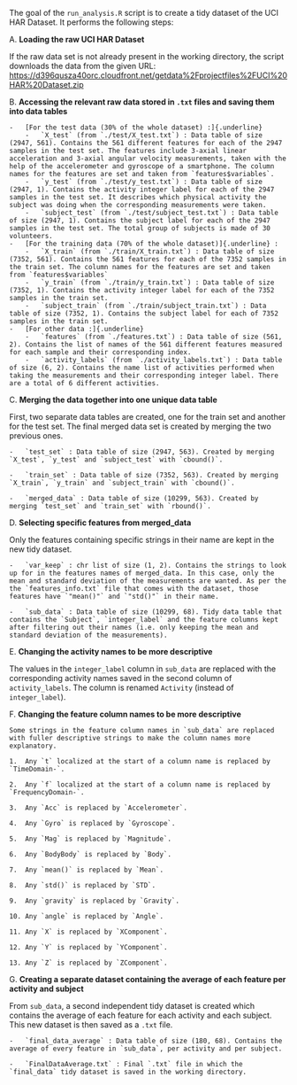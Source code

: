 The goal of the `run_analysis.R` script is to create a tidy dataset of the UCI HAR Dataset. It performs the following steps:

A.  **Loading the raw UCI HAR Dataset**

If the raw data set is not already present in the working directory, the script downloads the data from the given URL: <https://d396qusza40orc.cloudfront.net/getdata%2Fprojectfiles%2FUCI%20HAR%20Dataset.zip>

B.  **Accessing the relevant raw data stored in `.txt` files and saving them into data tables**

    -   [For the test data (30% of the whole dataset) :]{.underline}
        -   `X_test` (from `./test/X_test.txt`) : Data table of size (2947, 561). Contains the 561 different features for each of the 2947 samples in the test set. The features include 3-axial linear acceleration and 3-axial angular velocity measurements, taken with the help of the accelerometer and gyroscope of a smartphone. The column names for the features are set and taken from `features$variables`.
        -   `y_test` (from `./test/y_test.txt`) : Data table of size (2947, 1). Contains the activity integer label for each of the 2947 samples in the test set. It describes which physical activity the subject was doing when the corresponding measurements were taken.
        -   `subject_test` (from `./test/subject_test.txt`) : Data table of size (2947, 1). Contains the subject label for each of the 2947 samples in the test set. The total group of subjects is made of 30 volunteers.
    -   [For the training data (70% of the whole dataset)]{.underline} :
        -   `X_train` (from `./train/X_train.txt`) : Data table of size (7352, 561). Contains the 561 features for each of the 7352 samples in the train set. The column names for the features are set and taken from `features$variables`
        -   `y_train` (from `./train/y_train.txt`) : Data table of size (7352, 1). Contains the activity integer label for each of the 7352 samples in the train set.
        -   `subject_train` (from `./train/subject_train.txt`) : Data table of size (7352, 1). Contains the subject label for each of 7352 samples in the train set.
    -   [For other data :]{.underline}
        -   `features` (from `./features.txt`) : Data table of size (561, 2). Contains the list of names of the 561 different features measured for each sample and their corresponding index.
        -   `activity_labels` (from `./activity_labels.txt`) : Data table of size (6, 2). Contains the name list of activities performed when taking the measurements and their corresponding integer label. There are a total of 6 different activities.

C.  **Merging the data together into one unique data table**

First, two separate data tables are created, one for the train set and another for the test set. The final merged data set is created by merging the two previous ones.

    -   `test_set` : Data table of size (2947, 563). Created by merging `X_test`, `y_test` and `subject_test` with `cbound()`.

    -   `train_set` : Data table of size (7352, 563). Created by merging `X_train`, `y_train` and `subject_train` with `cbound()`.

    -   `merged_data` : Data table of size (10299, 563). Created by merging `test_set` and `train_set` with `rbound()`.

D.  **Selecting specific features from merged_data**

Only the features containing specific strings in their name are kept in the new tidy dataset.

    -   `var_keep` : chr list of size (1, 2). Contains the strings to look up for in the features names of merged_data. In this case, only the mean and standard deviation of the measurements are wanted. As per the the `features_info.txt` file that comes with the dataset, those features have `"mean()"` and `"std()"` in their name.

    -   `sub_data` : Data table of size (10299, 68). Tidy data table that contains the `Subject`, `integer_label` and the feature columns kept after filtering out their names (i.e. only keeping the mean and standard deviation of the measurements).

E.  **Changing the activity names to be more descriptive**

The values in the `integer_label` column in `sub_data` are replaced with the corresponding activity names saved in the second column of `activity_labels`. The column is renamed `Activity` (instead of `integer_label`).

F.  **Changing the feature column names to be more descriptive**

    Some strings in the feature column names in `sub_data` are replaced with fuller descriptive strings to make the column names more explanatory.

    1.  Any `t` localized at the start of a column name is replaced by `TimeDomain-`.

    2.  Any `f` localized at the start of a column name is replaced by `FrequencyDomain-`.

    3.  Any `Acc` is replaced by `Accelerometer`.

    4.  Any `Gyro` is replaced by `Gyroscope`.

    5.  Any `Mag` is replaced by `Magnitude`.

    6.  Any `BodyBody` is replaced by `Body`.

    7.  Any `mean()` is replaced by `Mean`.

    8.  Any `std()` is replaced by `STD`.

    9.  Any `gravity` is replaced by `Gravity`.

    10. Any `angle` is replaced by `Angle`.

    11. Any `X` is replaced by `XComponent`.

    12. Any `Y` is replaced by `YComponent`.

    13. Any `Z` is replaced by `ZComponent`.

G.  **Creating a separate dataset containing the average of each feature per activity and subject**

From `sub_data`, a second independent tidy dataset is created which contains the average of each feature for each activity and each subject. This new dataset is then saved as a `.txt` file.

    -   `final_data_average` : Data table of size (180, 68). Contains the average of every feature in `sub_data`, per activity and per subject.

    -   `FinalDataAverage.txt` : Final `.txt` file in which the `final_data` tidy dataset is saved in the working directory.
